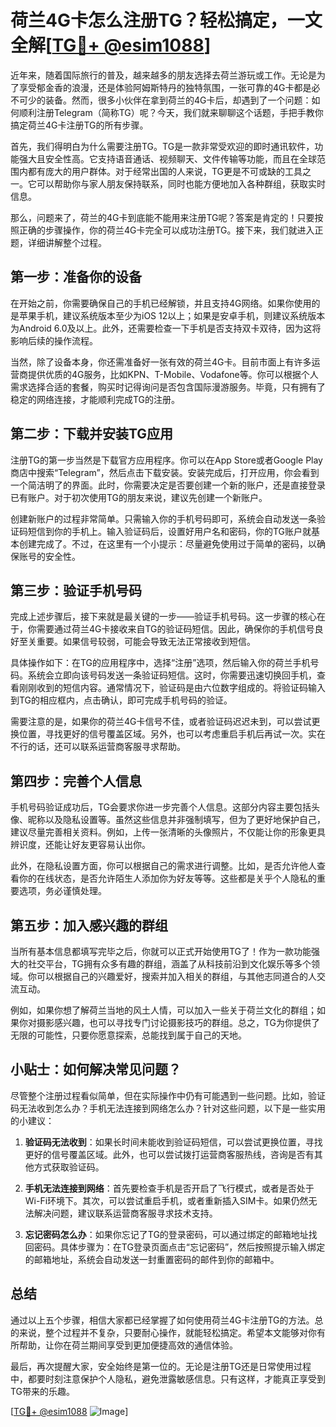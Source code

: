 # 荷兰4G卡怎么注册TG？轻松搞定，一文全解[[TG💪+ @esim1088](https://t.me/s/esim1088)]

近年来，随着国际旅行的普及，越来越多的朋友选择去荷兰游玩或工作。无论是为了享受郁金香的浪漫，还是体验阿姆斯特丹的独特氛围，一张可靠的4G卡都是必不可少的装备。然而，很多小伙伴在拿到荷兰的4G卡后，却遇到了一个问题：如何顺利注册Telegram（简称TG）呢？今天，我们就来聊聊这个话题，手把手教你搞定荷兰4G卡注册TG的所有步骤。

首先，我们得明白为什么需要注册TG。TG是一款非常受欢迎的即时通讯软件，功能强大且安全性高。它支持语音通话、视频聊天、文件传输等功能，而且在全球范围内都有庞大的用户群体。对于经常出国的人来说，TG更是不可或缺的工具之一。它可以帮助你与家人朋友保持联系，同时也能方便地加入各种群组，获取实时信息。

那么，问题来了，荷兰的4G卡到底能不能用来注册TG呢？答案是肯定的！只要按照正确的步骤操作，你的荷兰4G卡完全可以成功注册TG。接下来，我们就进入正题，详细讲解整个过程。

## 第一步：准备你的设备

在开始之前，你需要确保自己的手机已经解锁，并且支持4G网络。如果你使用的是苹果手机，建议系统版本至少为iOS 12以上；如果是安卓手机，则建议系统版本为Android 6.0及以上。此外，还需要检查一下手机是否支持双卡双待，因为这将影响后续的操作流程。

当然，除了设备本身，你还需准备好一张有效的荷兰4G卡。目前市面上有许多运营商提供优质的4G服务，比如KPN、T-Mobile、Vodafone等。你可以根据个人需求选择合适的套餐，购买时记得询问是否包含国际漫游服务。毕竟，只有拥有了稳定的网络连接，才能顺利完成TG的注册。

## 第二步：下载并安装TG应用

注册TG的第一步当然是下载官方应用程序。你可以在App Store或者Google Play商店中搜索“Telegram”，然后点击下载安装。安装完成后，打开应用，你会看到一个简洁明了的界面。此时，你需要决定是否要创建一个新的账户，还是直接登录已有账户。对于初次使用TG的朋友来说，建议先创建一个新账户。

创建新账户的过程非常简单。只需输入你的手机号码即可，系统会自动发送一条验证码短信到你的手机上。输入验证码后，设置好用户名和密码，你的TG账户就基本创建完成了。不过，在这里有一个小提示：尽量避免使用过于简单的密码，以确保账号的安全性。

## 第三步：验证手机号码

完成上述步骤后，接下来就是最关键的一步——验证手机号码。这一步骤的核心在于，你需要通过荷兰4G卡接收来自TG的验证码短信。因此，确保你的手机信号良好至关重要。如果信号较弱，可能会导致无法正常接收到短信。

具体操作如下：在TG的应用程序中，选择“注册”选项，然后输入你的荷兰手机号码。系统会立即向该号码发送一条验证码短信。这时，你需要迅速切换回手机，查看刚刚收到的短信内容。通常情况下，验证码是由六位数字组成的。将验证码输入到TG的相应框内，点击确认，即可完成手机号码的验证。

需要注意的是，如果你的荷兰4G卡信号不佳，或者验证码迟迟未到，可以尝试更换位置，寻找更好的信号覆盖区域。另外，也可以考虑重启手机后再试一次。实在不行的话，还可以联系运营商客服寻求帮助。

## 第四步：完善个人信息

手机号码验证成功后，TG会要求你进一步完善个人信息。这部分内容主要包括头像、昵称以及隐私设置等。虽然这些信息并非强制填写，但为了更好地保护自己，建议尽量完善相关资料。例如，上传一张清晰的头像照片，不仅能让你的形象更具辨识度，还能让好友更容易认出你。

此外，在隐私设置方面，你可以根据自己的需求进行调整。比如，是否允许他人查看你的在线状态，是否允许陌生人添加你为好友等等。这些都是关乎个人隐私的重要选项，务必谨慎处理。

## 第五步：加入感兴趣的群组

当所有基本信息都填写完毕之后，你就可以正式开始使用TG了！作为一款功能强大的社交平台，TG拥有众多有趣的群组，涵盖了从科技前沿到文化娱乐等多个领域。你可以根据自己的兴趣爱好，搜索并加入相关的群组，与其他志同道合的人交流互动。

例如，如果你想了解荷兰当地的风土人情，可以加入一些关于荷兰文化的群组；如果你对摄影感兴趣，也可以寻找专门讨论摄影技巧的群组。总之，TG为你提供了无限的可能性，只要你愿意探索，总能找到属于自己的天地。

## 小贴士：如何解决常见问题？

尽管整个注册过程看似简单，但在实际操作中仍有可能遇到一些问题。比如，验证码无法收到怎么办？手机无法连接到网络怎么办？针对这些问题，以下是一些实用的小建议：

1. **验证码无法收到**：如果长时间未能收到验证码短信，可以尝试更换位置，寻找更好的信号覆盖区域。此外，也可以尝试拨打运营商客服热线，咨询是否有其他方式获取验证码。
   
2. **手机无法连接到网络**：首先要检查手机是否开启了飞行模式，或者是否处于Wi-Fi环境下。其次，可以尝试重启手机，或者重新插入SIM卡。如果仍然无法解决问题，建议联系运营商客服寻求技术支持。

3. **忘记密码怎么办**：如果你忘记了TG的登录密码，可以通过绑定的邮箱地址找回密码。具体步骤为：在TG登录页面点击“忘记密码”，然后按照提示输入绑定的邮箱地址，系统会自动发送一封重置密码的邮件到你的邮箱中。

## 总结

通过以上五个步骤，相信大家都已经掌握了如何使用荷兰4G卡注册TG的方法。总的来说，整个过程并不复杂，只要耐心操作，就能轻松搞定。希望本文能够对你有所帮助，让你在荷兰期间享受到更加便捷高效的通信体验。

最后，再次提醒大家，安全始终是第一位的。无论是注册TG还是日常使用过程中，都要时刻注意保护个人隐私，避免泄露敏感信息。只有这样，才能真正享受到TG带来的乐趣。

[[TG💪+ @esim1088](https://t.me/s/esim1088) ![Image](https://i.postimg.cc/4NQfJmqS/Snipaste-2025-05-13-00-14-12.png)]